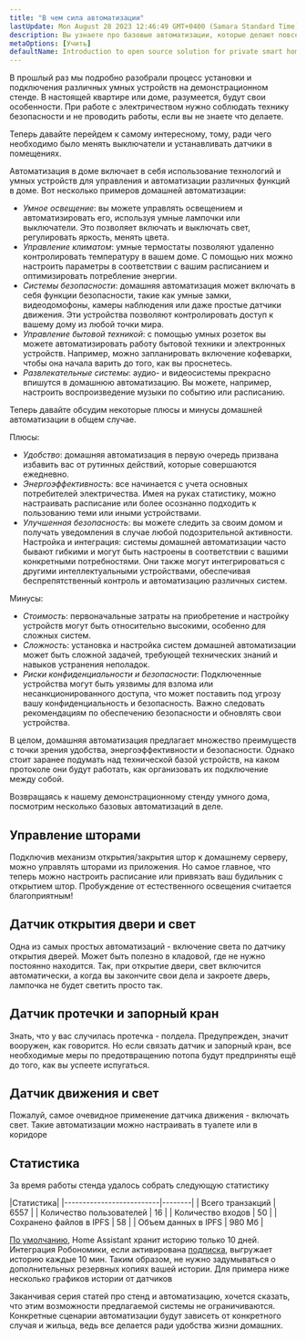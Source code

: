 ```yaml
---
title: "В чем сила автоматизации"
lastUpdate: Mon August 28 2023 12:46:49 GMT+0400 (Samara Standard Time)
description: Вы узнаете про базовые автоматизации, которые делают повседневную жизнь легче на примере стенда умного дома.
metaOptions: [Учить]
defaultName: Introduction to open source solution for private smart homes
---
```


<LessonImages imageClasses="mb" src="smart-home-intro/spring-school-2023-smart-stand-intro.gif" />

В прошлый раз мы подробно разобрали процесс установки и подключения различных умных устройств на демонстрационном стенде. В настоящей квартире или доме, разумеется, будут свои особенности. При работе с электричеством нужно соблюдать технику безопасности и не проводить работы, если вы не знаете что делаете. 

Теперь давайте перейдем к самому интересному, тому, ради чего необходимо было менять выключатели и устанавливать датчики в помещениях.

Автоматизация в доме включает в себя использование технологий и умных устройств для управления и автоматизации различных функций в доме. Вот несколько примеров домашней автоматизации:

* *Умное освещение*: вы можете управлять освещением и автоматизировать его, используя умные лампочки или выключатели. Это позволяет включать и выключать свет, регулировать яркость, менять цвета.
* *Управление климатом*: умные термостаты позволяют удаленно контролировать температуру в вашем доме. С помощью них можно настроить параметры в соответствии с вашим расписанием и оптимизировать потребление энергии.
* *Системы безопасности*: домашняя автоматизация может включать в себя функции безопасности, такие как умные замки, видеодомофоны, камеры наблюдения или даже простые датчики движения. Эти устройства позволяют контролировать доступ к вашему дому из любой точки мира.
* *Управление бытовой техникой*: с помощью умных розеток вы можете автоматизировать работу бытовой техники и электронных устройств. Например, можно запланировать включение кофеварки, чтобы она начала варить до того, как вы проснетесь.
* *Развлекательные системы*: аудио- и видеосистемы прекрасно впишутся в домашнюю автоматизацию. Вы можете, например, настроить воспроизведение музыки по событию или расписанию.

Теперь давайте обсудим некоторые плюсы и минусы домашней автоматизации в общем случае.

Плюсы:

* *Удобство*: домашняя автоматизация в первую очередь призвана избавить вас от рутинных действий, которые совершаются ежедневно.
* *Энергоэффективность*: все начинается с учета основных потребителей электричества. Имея на руках статистику, можно настраивать расписание или более осознанно подходить к пользованию теми или иными устройствами. 
* *Улучшенная безопасность*: вы можете следить за своим домом и получать уведомления в случае любой подозрительной активности.
Настройка и интеграция: системы домашней автоматизации часто бывают гибкими и могут быть настроены в соответствии с вашими конкретными потребностями. Они также могут интегрироваться с другими интеллектуальными устройствами, обеспечивая беспрепятственный контроль и автоматизацию различных систем.

Минусы:

* *Стоимость*: первоначальные затраты на приобретение и настройку устройств могут быть относительно высокими, особенно для сложных систем.
* *Сложность*: установка и настройка систем домашней автоматизации может быть сложной задачей, требующей технических знаний и навыков устранения неполадок. 
* *Риски конфиденциальности и безопасности*: Подключенные устройства могут быть уязвимы для взлома или несанкционированного доступа, что может поставить под угрозу вашу конфиденциальность и безопасность. Важно следовать рекомендациям по обеспечению безопасности и обновлять свои устройства.

В целом, домашняя автоматизация предлагает множество преимуществ с точки зрения удобства, энергоэффективности и безопасности. Однако стоит заранее подумать над технической базой устройств, на каком протоколе они будут работать, как организовать их подключение между собой.

Возвращаясь к нашему демонстрационному стенду умного дома, посмотрим несколько базовых автоматизаций в деле.

## Управление шторами

<LessonVideo :videos="[{src: 'https://crustipfs.info/ipfs/QmRMibK3Huppxfhvjk3Hs5NBn4ndFoxHHA2mJn22URnwf4', type: 'webm'}]" cover="smart-home-intro/assembling-smart-home-board-1.png" />

Подключив механизм открытия/закрытия штор к домашнему серверу, можно управлять шторами из приложения. Но самое главное, что теперь можно настроить расписание или привязать ваш будильник с открытием штор. Пробуждение от естественного освещения считается благоприятным! 

## Датчик открытия двери и свет

<LessonVideo :videos="[{src: 'https://crustipfs.info/ipfs/QmR1WHAAdmPxSP2neFV8VhqFShbeVaYUsNLQ7n9Exh3JUz', type: 'webm'}]" cover="smart-home-intro/assembling-smart-home-board-1.png" />

Одна из самых простых автоматизаций - включение света по датчику открытия дверей. Может быть полезно в кладовой, где не нужно постоянно находится. Так, при открытие двери, свет включится автоматически, а когда вы закончите свои дела и закроете дверь, лампочка не будет светить просто так. 

## Датчик протечки и запорный кран

<LessonVideo :videos="[{src: 'https://crustipfs.info/ipfs/QmVEdwbE1wagebNybfneGKWpAPp3fyXBNnFRt2vduyMSCP', type: 'webm'}]" cover="smart-home-intro/assembling-smart-home-board-1.png" />

Знать, что у вас случилась протечка - полдела. Предупрежден, значит вооружен, как говорится. Но если связать датчик и запорный кран, все необходимые меры по предотвращению потопа будут предприняты ещё до того, как вы успеете испугаться. 

## Датчик движения и свет

<LessonVideo :videos="[{src: 'https://crustipfs.info/ipfs/QmWMAC3dUvuUg6Zxszoe3aJDatPCaw48QVSyujWyrhKJih', type: 'webm'}]" cover="smart-home-intro/assembling-smart-home-board-1.png" />

Пожалуй, самое очевидное применение датчика движения - включать свет. Такие автоматизации можно настраивать в туалете или в коридоре

## Статистика

За время работы стенда удалось собрать следующую статистику

|Статистика|
|--------------------------|--------|
| Всего транзакций         | 6557   |
| Количество пользователей | 16     |
| Количество входов        | 50     |
| Сохранено файлов в IPFS  | 58     |
| Объем данных в IPFS      | 980 Мб |

[По умолчанию](https://www.home-assistant.io/integrations/recorder/), Home Assistant хранит историю только 10 дней. Интеграция Робономики, если активирована [подписка](https://dapp.robonomics.network/#/rws-activate), выгружает историю каждые 10 мин. Таким образом, не нужно задумываться о дополнительных резервных копиях вашей истории. Для примера ниже несколько графиков истории от датчиков

<LessonImages figure figureCaption="Рис. 1. Включение кнопки бойлера" src="smart-home-intro/unleash-boiler.png" alt="Рис. 1. Включение кнопки бойлера"/>

<LessonImages figure figureCaption="Рис. 2. Датчик температуры" src="smart-home-intro/unleash-temperature.png" alt="Рис. 2. Датчик температуры"/>

<LessonImages figure figureCaption="Рис. 3. Датчик влажности" src="smart-home-intro/unleash-humidity.png" alt="Рис. 3. Датчик влажности"/>

Заканчивая серия статей про стенд и автоматизацию, хочется сказать, что этим возможности предлагаемой системы не ограничиваются. Конкретные сценарии автоматизации будут зависеть от конкретного случая и жильца, ведь все делается ради удобства жизни домашних. 

